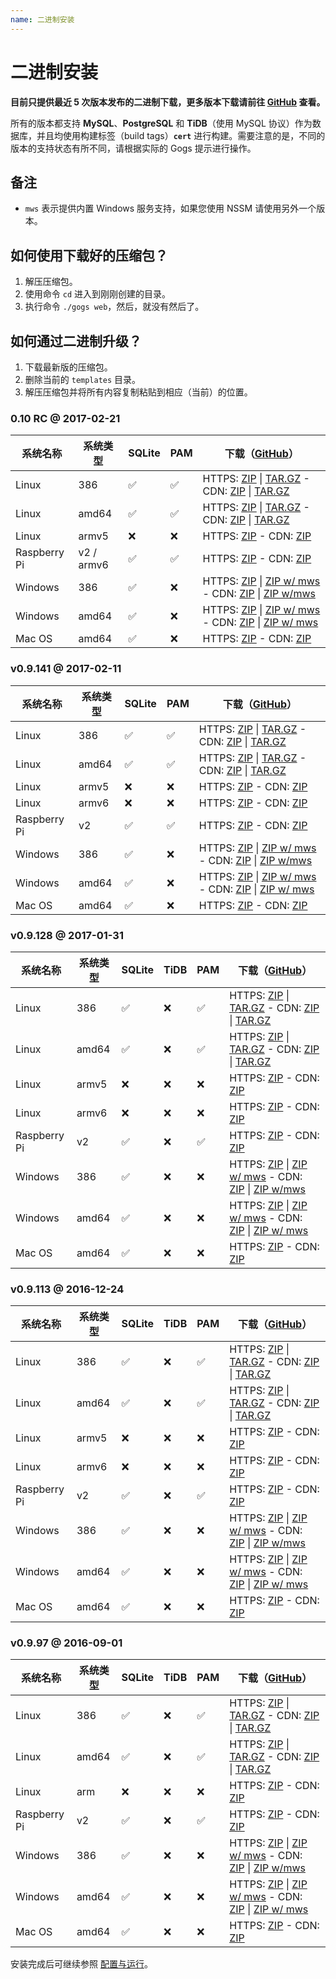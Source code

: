 ```yaml
---
name: 二进制安装
---
```


# 二进制安装

**目前只提供最近 5 次版本发布的二进制下载，更多版本下载请前往 [GitHub](https://github.com/gogits/gogs/releases?after=v0.9.97) 查看。**

所有的版本都支持 **MySQL**、**PostgreSQL** 和 **TiDB**（使用 MySQL 协议）作为数据库，并且均使用构建标签（build tags）**`cert`** 进行构建。需要注意的是，不同的版本的支持状态有所不同，请根据实际的 Gogs 提示进行操作。

## 备注

- `mws` 表示提供内置 Windows 服务支持，如果您使用 NSSM 请使用另外一个版本。

## 如何使用下载好的压缩包？

1. 解压压缩包。
2. 使用命令 `cd` 进入到刚刚创建的目录。
3. 执行命令 `./gogs web`，然后，就没有然后了。

## 如何通过二进制升级？

1. 下载最新版的压缩包。
2. 删除当前的 `templates` 目录。
3. 解压压缩包并将所有内容复制粘贴到相应（当前）的位置。

### 0.10 RC @ 2017-02-21

|系统名称|系统类型|SQLite|PAM|下载（[GitHub](https://github.com/gogits/gogs/releases/tag/v0.10rc)）|
|------|----|------|---|--------|
|Linux|386|✅|✅|HTTPS: [ZIP](https://dl.gogs.io/0.10rc/linux_386.zip) \| [TAR.GZ](https://dl.gogs.io/0.10rc/linux_386.tar.gz) - CDN: [ZIP](http://7d9nal.com2.z0.glb.qiniucdn.com/0.10rc/linux_386.zip) \| [TAR.GZ](http://7d9nal.com2.z0.glb.qiniucdn.com/0.10rc/linux_386.tar.gz)|
|Linux|amd64|✅|✅|HTTPS: [ZIP](https://dl.gogs.io/0.10rc/linux_amd64.zip) \| [TAR.GZ](https://dl.gogs.io/0.10rc/linux_amd64.tar.gz) - CDN: [ZIP](http://7d9nal.com2.z0.glb.qiniucdn.com/0.10rc/linux_amd64.zip) \| [TAR.GZ](http://7d9nal.com2.z0.glb.qiniucdn.com/0.10rc/linux_amd64.tar.gz)|
|Linux|armv5|❌|❌|HTTPS: [ZIP](https://dl.gogs.io/0.10rc/linux_armv5.zip) - CDN: [ZIP](http://7d9nal.com2.z0.glb.qiniucdn.com/0.10rc/linux_armv5.zip)|
|Raspberry Pi|v2 / armv6|✅|✅|HTTPS: [ZIP](https://dl.gogs.io/0.10rc/raspi2_armv6.zip) - CDN: [ZIP](http://7d9nal.com2.z0.glb.qiniucdn.com/0.10rc/raspi2.zip)|
|Windows|386|✅|❌|HTTPS: [ZIP](https://dl.gogs.io/0.10rc/windows_386.zip) \| [ZIP w/ mws](https://dl.gogs.io/0.10rc/windows_386_mws.zip) - CDN: [ZIP](http://7d9nal.com2.z0.glb.qiniucdn.com/0.10rc/windows_386.zip) \| [ZIP w/mws](http://7d9nal.com2.z0.glb.qiniucdn.com/0.10rc/windows_386_mws.zip)|
|Windows|amd64|✅|❌|HTTPS: [ZIP](https://dl.gogs.io/0.10rc/windows_amd64.zip) \| [ZIP w/ mws](https://dl.gogs.io/0.10rc/windows_amd64_mws.zip) - CDN: [ZIP](http://7d9nal.com2.z0.glb.qiniucdn.com/0.10rc/windows_amd64.zip) \| [ZIP w/ mws](http://7d9nal.com2.z0.glb.qiniucdn.com/0.10rc/windows_amd64_mws.zip)|
|Mac OS|amd64|✅|❌|HTTPS: [ZIP](https://dl.gogs.io/0.10rc/darwin_amd64.zip) - CDN: [ZIP](http://7d9nal.com2.z0.glb.qiniucdn.com/0.10rc/darwin_amd64.zip)|

### v0.9.141 @ 2017-02-11

|系统名称|系统类型|SQLite|PAM|下载（[GitHub](https://github.com/gogits/gogs/releases/tag/v0.9.141)）|
|------|----|------|---|--------|
|Linux|386|✅|✅|HTTPS: [ZIP](https://dl.gogs.io/gogs_v0.9.141_linux_386.zip) \| [TAR.GZ](https://dl.gogs.io/gogs_v0.9.141_linux_386.tar.gz) - CDN: [ZIP](http://7d9nal.com2.z0.glb.qiniucdn.com/gogs_v0.9.141_linux_386.zip) \| [TAR.GZ](http://7d9nal.com2.z0.glb.qiniucdn.com/gogs_v0.9.141_linux_386.tar.gz)|
|Linux|amd64|✅|✅|HTTPS: [ZIP](https://dl.gogs.io/gogs_v0.9.141_linux_amd64.zip) \| [TAR.GZ](https://dl.gogs.io/gogs_v0.9.141_linux_amd64.tar.gz) - CDN: [ZIP](http://7d9nal.com2.z0.glb.qiniucdn.com/gogs_v0.9.141_linux_amd64.zip) \| [TAR.GZ](http://7d9nal.com2.z0.glb.qiniucdn.com/gogs_v0.9.141_linux_amd64.tar.gz)|
|Linux|armv5|❌|❌|HTTPS: [ZIP](https://dl.gogs.io/gogs_v0.9.141_linux_armv5.zip) - CDN: [ZIP](http://7d9nal.com2.z0.glb.qiniucdn.com/gogs_v0.9.141_linux_armv5.zip)|
|Linux|armv6|❌|❌|HTTPS: [ZIP](https://dl.gogs.io/gogs_v0.9.141_linux_armv6.zip) - CDN: [ZIP](http://7d9nal.com2.z0.glb.qiniucdn.com/gogs_v0.9.141_linux_armv6.zip)|
|Raspberry Pi|v2|✅|✅|HTTPS: [ZIP](https://dl.gogs.io/gogs_v0.9.141_raspi2.zip) - CDN: [ZIP](http://7d9nal.com2.z0.glb.qiniucdn.com/gogs_v0.9.141_raspi2.zip)|
|Windows|386|✅|❌|HTTPS: [ZIP](https://dl.gogs.io/gogs_v0.9.141_windows_386.zip) \| [ZIP w/ mws](https://dl.gogs.io/gogs_v0.9.141_windows_386_mws.zip) - CDN: [ZIP](http://7d9nal.com2.z0.glb.qiniucdn.com/gogs_v0.9.141_windows_386.zip) \| [ZIP w/mws](http://7d9nal.com2.z0.glb.qiniucdn.com/gogs_v0.9.141_windows_386_mws.zip)|
|Windows|amd64|✅|❌|HTTPS: [ZIP](https://dl.gogs.io/gogs_v0.9.141_windows_amd64.zip) \| [ZIP w/ mws](https://dl.gogs.io/gogs_v0.9.141_windows_amd64_mws.zip) - CDN: [ZIP](http://7d9nal.com2.z0.glb.qiniucdn.com/gogs_v0.9.141_windows_amd64.zip) \| [ZIP w/ mws](http://7d9nal.com2.z0.glb.qiniucdn.com/gogs_v0.9.141_windows_amd64_mws.zip)|
|Mac OS|amd64|✅|❌|HTTPS: [ZIP](https://dl.gogs.io/gogs_v0.9.141_darwin_amd64.zip) - CDN: [ZIP](http://7d9nal.com2.z0.glb.qiniucdn.com/gogs_v0.9.141_darwin_amd64.zip)|

### v0.9.128 @ 2017-01-31

|系统名称|系统类型|SQLite|TiDB|PAM|下载（[GitHub](https://github.com/gogits/gogs/releases/tag/v0.9.128)）|
|------|----|------|----|---|--------|
|Linux|386|✅|❌|✅|HTTPS: [ZIP](https://dl.gogs.io/gogs_v0.9.128_linux_386.zip) \| [TAR.GZ](https://dl.gogs.io/gogs_v0.9.128_linux_386.tar.gz) - CDN: [ZIP](http://7d9nal.com2.z0.glb.qiniucdn.com/gogs_v0.9.128_linux_386.zip) \| [TAR.GZ](http://7d9nal.com2.z0.glb.qiniucdn.com/gogs_v0.9.128_linux_386.tar.gz)|
|Linux|amd64|✅|❌|✅|HTTPS: [ZIP](https://dl.gogs.io/gogs_v0.9.128_linux_amd64.zip) \| [TAR.GZ](https://dl.gogs.io/gogs_v0.9.128_linux_amd64.tar.gz) - CDN: [ZIP](http://7d9nal.com2.z0.glb.qiniucdn.com/gogs_v0.9.128_linux_amd64.zip) \| [TAR.GZ](http://7d9nal.com2.z0.glb.qiniucdn.com/gogs_v0.9.128_linux_amd64.tar.gz)|
|Linux|armv5|❌|❌|❌|HTTPS: [ZIP](https://dl.gogs.io/gogs_v0.9.128_linux_armv5.zip) - CDN: [ZIP](http://7d9nal.com2.z0.glb.qiniucdn.com/gogs_v0.9.128_linux_armv5.zip)|
|Linux|armv6|❌|❌|❌|HTTPS: [ZIP](https://dl.gogs.io/gogs_v0.9.128_linux_armv6.zip) - CDN: [ZIP](http://7d9nal.com2.z0.glb.qiniucdn.com/gogs_v0.9.128_linux_armv6.zip)|
|Raspberry Pi|v2|✅|❌|✅|HTTPS: [ZIP](https://dl.gogs.io/gogs_v0.9.128_raspi2.zip) - CDN: [ZIP](http://7d9nal.com2.z0.glb.qiniucdn.com/gogs_v0.9.128_raspi2.zip)|
|Windows|386|✅|❌|❌|HTTPS: [ZIP](https://dl.gogs.io/gogs_v0.9.128_windows_386.zip) \| [ZIP w/ mws](https://dl.gogs.io/gogs_v0.9.128_windows_386_mws.zip) - CDN: [ZIP](http://7d9nal.com2.z0.glb.qiniucdn.com/gogs_v0.9.128_windows_386.zip) \| [ZIP w/mws](http://7d9nal.com2.z0.glb.qiniucdn.com/gogs_v0.9.128_windows_386_mws.zip)|
|Windows|amd64|✅|❌|❌|HTTPS: [ZIP](https://dl.gogs.io/gogs_v0.9.128_windows_amd64.zip) \| [ZIP w/ mws](https://dl.gogs.io/gogs_v0.9.128_windows_amd64_mws.zip) - CDN: [ZIP](http://7d9nal.com2.z0.glb.qiniucdn.com/gogs_v0.9.128_windows_amd64.zip) \| [ZIP w/ mws](http://7d9nal.com2.z0.glb.qiniucdn.com/gogs_v0.9.128_windows_amd64_mws.zip)|
|Mac OS|amd64|✅|❌|❌|HTTPS: [ZIP](https://dl.gogs.io/gogs_v0.9.128_darwin_amd64.zip) - CDN: [ZIP](http://7d9nal.com2.z0.glb.qiniucdn.com/gogs_v0.9.128_darwin_amd64.zip)|

### v0.9.113 @ 2016-12-24

|系统名称|系统类型|SQLite|TiDB|PAM|下载（[GitHub](https://github.com/gogits/gogs/releases/tag/v0.9.113)）|
|------|----|------|----|---|--------|
|Linux|386|✅|❌|✅|HTTPS: [ZIP](https://dl.gogs.io/gogs_v0.9.113_linux_386.zip) \| [TAR.GZ](https://dl.gogs.io/gogs_v0.9.113_linux_386.tar.gz) - CDN: [ZIP](http://7d9nal.com2.z0.glb.qiniucdn.com/gogs_v0.9.113_linux_386.zip) \| [TAR.GZ](http://7d9nal.com2.z0.glb.qiniucdn.com/gogs_v0.9.113_linux_386.tar.gz)|
|Linux|amd64|✅|❌|✅|HTTPS: [ZIP](https://dl.gogs.io/gogs_v0.9.113_linux_amd64.zip) \| [TAR.GZ](https://dl.gogs.io/gogs_v0.9.113_linux_amd64.tar.gz) - CDN: [ZIP](http://7d9nal.com2.z0.glb.qiniucdn.com/gogs_v0.9.113_linux_amd64.zip) \| [TAR.GZ](http://7d9nal.com2.z0.glb.qiniucdn.com/gogs_v0.9.113_linux_amd64.tar.gz)|
|Linux|armv5|❌|❌|❌|HTTPS: [ZIP](https://dl.gogs.io/gogs_v0.9.113_linux_armv5.zip) - CDN: [ZIP](http://7d9nal.com2.z0.glb.qiniucdn.com/gogs_v0.9.113_linux_armv5.zip)|
|Linux|armv6|❌|❌|❌|HTTPS: [ZIP](https://dl.gogs.io/gogs_v0.9.113_linux_armv6.zip) - CDN: [ZIP](http://7d9nal.com2.z0.glb.qiniucdn.com/gogs_v0.9.113_linux_armv6.zip)|
|Raspberry Pi|v2|✅|❌|✅|HTTPS: [ZIP](https://dl.gogs.io/gogs_v0.9.113_raspi2.zip) - CDN: [ZIP](http://7d9nal.com2.z0.glb.qiniucdn.com/gogs_v0.9.113_raspi2.zip)|
|Windows|386|✅|❌|❌|HTTPS: [ZIP](https://dl.gogs.io/gogs_v0.9.113_windows_386.zip) \| [ZIP w/ mws](https://dl.gogs.io/gogs_v0.9.113_windows_386_mws.zip) - CDN: [ZIP](http://7d9nal.com2.z0.glb.qiniucdn.com/gogs_v0.9.113_windows_386.zip) \| [ZIP w/mws](http://7d9nal.com2.z0.glb.qiniucdn.com/gogs_v0.9.113_windows_386_mws.zip)|
|Windows|amd64|✅|❌|❌|HTTPS: [ZIP](https://dl.gogs.io/gogs_v0.9.113_windows_amd64.zip) \| [ZIP w/ mws](https://dl.gogs.io/gogs_v0.9.113_windows_amd64_mws.zip) - CDN: [ZIP](http://7d9nal.com2.z0.glb.qiniucdn.com/gogs_v0.9.113_windows_amd64.zip) \| [ZIP w/ mws](http://7d9nal.com2.z0.glb.qiniucdn.com/gogs_v0.9.113_windows_amd64_mws.zip)|
|Mac OS|amd64|✅|❌|❌|HTTPS: [ZIP](https://dl.gogs.io/gogs_v0.9.113_darwin_amd64.zip) - CDN: [ZIP](http://7d9nal.com2.z0.glb.qiniucdn.com/gogs_v0.9.113_darwin_amd64.zip)|

### v0.9.97 @ 2016-09-01

|系统名称|系统类型|SQLite|TiDB|PAM|下载（[GitHub](https://github.com/gogits/gogs/releases/tag/v0.9.97)）|
|------|----|------|----|---|--------|
|Linux|386|✅|❌|✅|HTTPS: [ZIP](https://dl.gogs.io/gogs_v0.9.97_linux_386.zip) \| [TAR.GZ](https://dl.gogs.io/gogs_v0.9.97_linux_386.tar.gz) - CDN: [ZIP](http://7d9nal.com2.z0.glb.qiniucdn.com/gogs_v0.9.97_linux_386.zip) \| [TAR.GZ](http://7d9nal.com2.z0.glb.qiniucdn.com/gogs_v0.9.97_linux_386.tar.gz)|
|Linux|amd64|✅|❌|✅|HTTPS: [ZIP](https://dl.gogs.io/gogs_v0.9.97_linux_amd64.zip) \| [TAR.GZ](https://dl.gogs.io/gogs_v0.9.97_linux_amd64.tar.gz) - CDN: [ZIP](http://7d9nal.com2.z0.glb.qiniucdn.com/gogs_v0.9.97_linux_amd64.zip) \| [TAR.GZ](http://7d9nal.com2.z0.glb.qiniucdn.com/gogs_v0.9.97_linux_amd64.tar.gz)|
|Linux|arm|❌|❌|❌|HTTPS: [ZIP](https://dl.gogs.io/gogs_v0.9.97_linux_arm.zip) - CDN: [ZIP](http://7d9nal.com2.z0.glb.qiniucdn.com/gogs_v0.9.97_linux_arm.zip)|
|Raspberry Pi|v2|✅|❌|✅|HTTPS: [ZIP](https://dl.gogs.io/gogs_v0.9.97_raspi2.zip) - CDN: [ZIP](http://7d9nal.com2.z0.glb.qiniucdn.com/gogs_v0.9.97_raspi2.zip)|
|Windows|386|✅|❌|❌|HTTPS: [ZIP](https://dl.gogs.io/gogs_v0.9.97_windows_386.zip) \| [ZIP w/ mws](https://dl.gogs.io/gogs_v0.9.97_windows_386_mws.zip) - CDN: [ZIP](http://7d9nal.com2.z0.glb.qiniucdn.com/gogs_v0.9.97_windows_386.zip) \| [ZIP w/mws](http://7d9nal.com2.z0.glb.qiniucdn.com/gogs_v0.9.97_windows_386_mws.zip)|
|Windows|amd64|✅|❌|❌|HTTPS: [ZIP](https://dl.gogs.io/gogs_v0.9.97_windows_amd64.zip) \| [ZIP w/ mws](https://dl.gogs.io/gogs_v0.9.97_windows_amd64_mws.zip) - CDN: [ZIP](http://7d9nal.com2.z0.glb.qiniucdn.com/gogs_v0.9.97_windows_amd64.zip) \| [ZIP w/ mws](http://7d9nal.com2.z0.glb.qiniucdn.com/gogs_v0.9.97_windows_amd64_mws.zip)|
|Mac OS|amd64|✅|❌|❌|HTTPS: [ZIP](https://dl.gogs.io/gogs_v0.9.97_darwin_amd64.zip) - CDN: [ZIP](http://7d9nal.com2.z0.glb.qiniucdn.com/gogs_v0.9.97_darwin_amd64.zip)|

安装完成后可继续参照 [配置与运行](configuration_and_run.html)。
